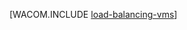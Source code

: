 <properties linkid="manage-linux-common-tasks-load-balance-a-vm" urlDisplayName="Load Balance a Linux VM" pageTitle="对虚拟机进行负载平衡 (Linux) - Azure" metaKeywords="load balance vm, Linux vm Azure " description="介绍如何进行负载平衡在云中的虚拟机且运行 Linux Azure 虚拟机中。" metaCanonical="/zh-cn/manage/windows/common-tasks/how-to-load-balance-virtual-machines/" services="virtual-machines" documentationCenter="" title="" authors="" solutions="" manager="" editor="" />
<tags ms.service="virtual-machines"
    ms.date="02/10/2015"
    wacn.date=""
    />






[WACOM.INCLUDE [load-balancing-vms](../includes/load-balancing-vms.md)]
